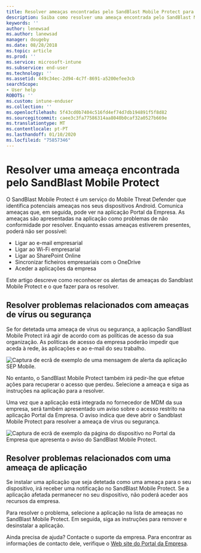 ```yaml
---
title: Resolver ameaças encontradas pelo SandBlast Mobile Protect para Android | Microsoft Docs
description: Saiba como resolver uma ameaça encontrada pelo SandBlast Mobile Protect para Android.
keywords: ''
author: lenewsad
ms.author: lanewsad
manager: dougeby
ms.date: 08/28/2018
ms.topic: article
ms.prod: ''
ms.service: microsoft-intune
ms.subservice: end-user
ms.technology: ''
ms.assetid: 449c34ec-2d94-4c7f-8691-a5200efee3cb
searchScope:
- User help
ROBOTS: ''
ms.custom: intune-enduser
ms.collection: ''
ms.openlocfilehash: 5f43cd0b7404c516fd4ef74d7db194891f5f8d82
ms.sourcegitcommit: caee3c3fa77586314aa8040b0caf32a0527b669e
ms.translationtype: MT
ms.contentlocale: pt-PT
ms.lasthandoff: 01/10/2020
ms.locfileid: "75857346"
---
```

# <a name="resolve-a-threat-found-by-sandblast-mobile-protect"></a>Resolver uma ameaça encontrada pelo SandBlast Mobile Protect

O SandBlast Mobile Protect é um serviço do Mobile Threat Defender que identifica potenciais ameaças nos seus dispositivos Android. Comunica ameaças que, em seguida, pode ver na aplicação Portal da Empresa. As ameaças são apresentadas na aplicação como problemas de não conformidade por resolver. Enquanto essas ameaças estiverem presentes, poderá não ser possível:   

* Ligar ao e-mail empresarial
* Ligar ao Wi-Fi empresarial
* Ligar ao SharePoint Online
* Sincronizar ficheiros empresariais com o OneDrive
* Aceder a aplicações da empresa

Este artigo descreve como reconhecer os alertas de ameaças do Sandblast Mobile Protect e o que fazer para os resolver.  

## <a name="troubleshoot-virus-or-security-threat"></a>Resolver problemas relacionados com ameaças de vírus ou segurança  
Se for detetada uma ameaça de vírus ou segurança, a aplicação SandBlast Mobile Protect irá agir de acordo com as políticas de acesso da sua organização. As políticas de acesso da empresa poderão impedir que aceda à rede, às aplicações e ao e-mail do seu trabalho.  

![Captura de ecrã de exemplo de uma mensagem de alerta da aplicação SEP Mobile.](./media/skycure-list-of-potential-issues-android.png)  

No entanto, o SandBlast Mobile Protect também irá pedir-lhe que efetue ações para recuperar o acesso que perdeu. Selecione a ameaça e siga as instruções na aplicação para a resolver.

Uma vez que a aplicação está integrada no fornecedor de MDM da sua empresa, será também apresentado um aviso sobre o acesso restrito na aplicação Portal da Empresa. O aviso indica que deve abrir o Sandblast Mobile Protect para resolver a ameaça de vírus ou segurança.

  ![Captura de ecrã de exemplo da página do dispositivo no Portal da Empresa que apresenta o aviso do SandBlast Mobile Protect.](./media/CP-lookout-virus-banner-1808.png)  

## <a name="troubleshoot-an-app-threat"></a>Resolver problemas relacionados com uma ameaça de aplicação  

Se instalar uma aplicação que seja detetada como uma ameaça para o seu dispositivo, irá receber uma notificação no SandBlast Mobile Protect. Se a aplicação afetada permanecer no seu dispositivo, não poderá aceder aos recursos da empresa.  

Para resolver o problema, selecione a aplicação na lista de ameaças no SandBlast Mobile Protect. Em seguida, siga as instruções para remover e desinstalar a aplicação.     

Ainda precisa de ajuda? Contacte o suporte da empresa. Para encontrar as informações de contacto dele, verifique o [Web site do Portal da Empresa](https://go.microsoft.com/fwlink/?linkid=2010980).
